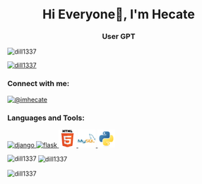 <h1 align="center">Hi Everyone👋, I'm Hecate</h1>
<h3 align="center">User GPT</h3>

<p align="left"> <img src="https://komarev.com/ghpvc/?username=dill1337&label=Profile%20views&color=0e75b6&style=flat" alt="dill1337" /> </p>

<p align="left"> <a href="https://github.com/ryo-ma/github-profile-trophy"><img src="https://github-profile-trophy.vercel.app/?username=dill1337" alt="dill1337" /></a> </p>

<h3 align="left">Connect with me:</h3>
<p align="left">
<a href="https://www.youtube.com/c/@imhecate" target="blank"><img align="center" src="https://raw.githubusercontent.com/rahuldkjain/github-profile-readme-generator/master/src/images/icons/Social/youtube.svg" alt="@imhecate" height="30" width="40" /></a>
</p>

<h3 align="left">Languages and Tools:</h3>
<p align="left"> <a href="https://www.djangoproject.com/" target="_blank" rel="noreferrer"> <img src="https://cdn.worldvectorlogo.com/logos/django.svg" alt="django" width="40" height="40"/> </a> <a href="https://flask.palletsprojects.com/" target="_blank" rel="noreferrer"> <img src="https://www.vectorlogo.zone/logos/pocoo_flask/pocoo_flask-icon.svg" alt="flask" width="40" height="40"/> </a> <a href="https://www.w3.org/html/" target="_blank" rel="noreferrer"> <img src="https://raw.githubusercontent.com/devicons/devicon/master/icons/html5/html5-original-wordmark.svg" alt="html5" width="40" height="40"/> </a> <a href="https://www.mysql.com/" target="_blank" rel="noreferrer"> <img src="https://raw.githubusercontent.com/devicons/devicon/master/icons/mysql/mysql-original-wordmark.svg" alt="mysql" width="40" height="40"/> </a> <a href="https://www.python.org" target="_blank" rel="noreferrer"> <img src="https://raw.githubusercontent.com/devicons/devicon/master/icons/python/python-original.svg" alt="python" width="40" height="40"/> </a> </p>

<p><img align="left" src="https://github-readme-stats.vercel.app/api/top-langs?username=dill1337&show_icons=true&locale=en&layout=compact" alt="dill1337" /></p>

<p>&nbsp;<img align="center" src="https://github-readme-stats.vercel.app/api?username=dill1337&show_icons=true&locale=en" alt="dill1337" /></p>

<p><img align="center" src="https://github-readme-streak-stats.herokuapp.com/?user=dill1337&" alt="dill1337" /></p>
